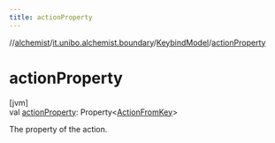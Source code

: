 ```yaml
---
title: actionProperty
---
```

//[alchemist](../../../index.html)/[it.unibo.alchemist.boundary](../index.html)/[KeybindModel](index.html)/[actionProperty](action-property.html)



# actionProperty



[jvm]\
val [actionProperty](action-property.html): Property<[ActionFromKey](../../it.unibo.alchemist.input/-action-from-key/index.html)>



The property of the action.




